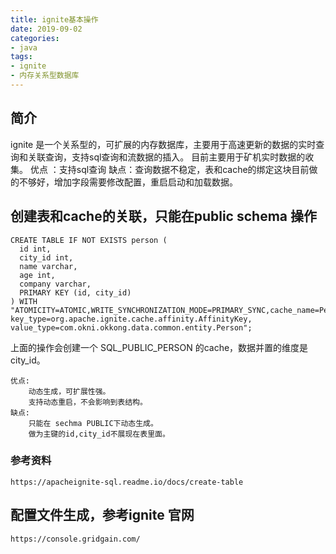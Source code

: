 ```yaml
---
title: ignite基本操作
date: 2019-09-02
categories: 
- java
tags:
- ignite
- 内存关系型数据库
---
```


## 简介
ignite 是一个关系型的，可扩展的内存数据库，主要用于高速更新的数据的实时查询和关联查询，支持sql查询和流数据的插入。
目前主要用于矿机实时数据的收集。
优点 ：支持sql查询
缺点：查询数据不稳定，表和cache的绑定这块目前做的不够好，增加字段需要修改配置，重启启动和加载数据。


## 创建表和cache的关联，只能在public schema 操作

```
CREATE TABLE IF NOT EXISTS person (
  id int,
  city_id int,
  name varchar,
  age int, 
  company varchar,
  PRIMARY KEY (id, city_id)
) WITH "ATOMICITY=ATOMIC,WRITE_SYNCHRONIZATION_MODE=PRIMARY_SYNC,cache_name=PersonCache,template=partitioned,backups=1,affinity_key=city_id, key_type=org.apache.ignite.cache.affinity.AffinityKey, value_type=com.okni.okkong.data.common.entity.Person";
```

上面的操作会创建一个 SQL_PUBLIC_PERSON 的cache，数据并置的维度是city_id。
```
优点:
    动态生成，可扩展性强。
    支持动态重启，不会影响到表结构。
缺点:
    只能在 sechma PUBLIC下动态生成。
    做为主键的id,city_id不展现在表里面。
```
### 参考资料
```
https://apacheignite-sql.readme.io/docs/create-table
```

## 配置文件生成，参考ignite 官网

```
https://console.gridgain.com/ 
```
